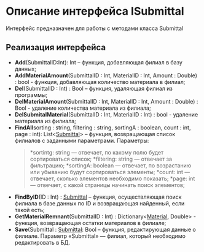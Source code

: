 # Описание интерфейса ISubmittal
Интерфейс предназначен для работы с методами класса Submittal

## Реализация интерфейса
* **Add**(SubmittalID:Int): Int – функция, добавляющая филиал в базу данных;
* **AddMaterialAmount**(SubmittalID : Int, MaterialID : Int, Amount : Double) : bool - функция, добавляющая количество материала в филиал;
* **Del**(SubmittalID : Int) : Bool – функция, удаляющая филиал из программы;
* **DelMaterialAmount**(SubmittalID : Int, MaterialID : Int, Amount : Double) : Bool - удаление количества материала из филиала;
* **DelSubmitalMaterial**(SubmittalID : Int, MaterialID : Int) : bool - удаление материала из филиала;
* **FindAll**sorting : string, filtering : string, sortingA : boolean, count : int, page : int): List<[Submittal](https://github.com/saramampco/oop/blob/master/docs/Submittal.md)> – функция, возвращающая список филиалов с заданными параметрами. Параметры: 
    >*sortintg: string — отвечает, по какому полю будет сортироваться список;
    >*filtering: string — отвечает за фильтрацию;
    >*sortingA: boolean — отвечает, по возрастанию или убыванию будут сортироваться элементы;
    >*count: int — отвечает, сколько элементов необходимо показать;
    >*page: int — отвечает, с какой страницы начинать поиск элементов;
* **FindByID**(ID : Int) : [Submittal](https://github.com/saramampco/oop/blob/master/docs/Submittal.md) – функция, осуществляющая поиск филиала в базе данных по ID и возвращающая найденный, если такой есть;
* **GetMaterialRemnant**(SubmittalID : Int) : Dictionary<[Material](https://github.com/saramampco/oop/blob/master/docs/Material.md), Double> - функция, возвращающая остатки материалов в филиале;
* **Save**(Submittal : [Submittal](https://github.com/saramampco/oop/blob/master/docs/Submittal.md): Bool – функция, редактирующая данные о филиале. Параметр «Submittal» — филиал, который необходимо редактировать в БД.
